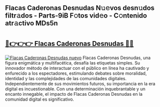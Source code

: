 ## Flacas Caderonas Desnudas N𝚞𝚎vos desn𝚞dos filtr𝚊dos - Parts-9iB F𝚘tos vid𝚎o - C𝚘ntenido atr𝚊ctivo MDs5n

# <h2><a href="http://mb86qy.tromn.icu/?c=Flacas+Caderonas+Desnudas">🔗👉👉👉 Flacas Caderonas Desnudas 🔗🔗</a></h2>

[![Flacas Caderonas Desnudas nuevo](https://i.imgur.com/pEAQMta.gif)](http://mb86qy.tromn.icu/?c=Flacas+Caderonas+Desnudas)
Flacas Caderonas Desnudas, una figura enigmática y multifacética, desafía las etiquetas simples. Su innovador método de interactuar con el público en línea ha cautivado y enfurecido a los espectadores, estimulando debates sobre moralidad, identidad y las complejidades de las comunidades digitales. Independientemente de sus movimientos futuros, su importancia en la era digital es incuestionable. Con una determinación inquebrantable y un encanto innegable, el impacto de Flacas Caderonas Desnudas en la comunidad digital es significativo.
